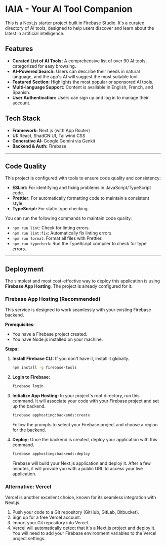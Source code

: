 # IAIA - Your AI Tool Companion

This is a Next.js starter project built in Firebase Studio. It's a curated directory of AI tools, designed to help users discover and learn about the latest in artificial intelligence.

## Features

- **Curated List of AI Tools:** A comprehensive list of over 90 AI tools, categorized for easy browsing.
- **AI-Powered Search:** Users can describe their needs in natural language, and the app's AI will suggest the most suitable tool.
- **Featured Section:** Highlights the most popular or sponsored AI tools.
- **Multi-language Support:** Content is available in English, French, and Spanish.
- **User Authentication:** Users can sign up and log in to manage their account.

## Tech Stack

- **Framework:** Next.js (with App Router)
- **UI:** React, ShadCN UI, Tailwind CSS
- **Generative AI:** Google Gemini via Genkit
- **Backend & Auth:** Firebase

---

## Code Quality

This project is configured with tools to ensure code quality and consistency:

- **ESLint:** For identifying and fixing problems in JavaScript/TypeScript code.
- **Prettier:** For automatically formatting code to maintain a consistent style.
- **TypeScript:** For static type checking.

You can run the following commands to maintain code quality:

- `npm run lint`: Check for linting errors.
- `npm run lint:fix`: Automatically fix linting errors.
- `npm run format`: Format all files with Prettier.
- `npm run typecheck`: Run the TypeScript compiler to check for type errors.

---

## Deployment

The simplest and most cost-effective way to deploy this application is using **Firebase App Hosting**. The project is already configured for it.

### Firebase App Hosting (Recommended)

This service is designed to work seamlessly with your existing Firebase backend.

**Prerequisites:**
- You have a Firebase project created.
- You have Node.js installed on your machine.

**Steps:**

1.  **Install Firebase CLI:** If you don't have it, install it globally.
    ```bash
    npm install -g firebase-tools
    ```

2.  **Login to Firebase:**
    ```bash
    firebase login
    ```

3.  **Initialize App Hosting:** In your project's root directory, run this command. It will associate your code with your Firebase project and set up the backend.
    ```bash
    firebase apphosting:backends:create
    ```
    Follow the prompts to select your Firebase project and choose a region for the backend.

4.  **Deploy:** Once the backend is created, deploy your application with this command.
    ```bash
    firebase apphosting:backends:deploy
    ```

    Firebase will build your Next.js application and deploy it. After a few minutes, it will provide you with a public URL to access your live application.

### Alternative: Vercel

Vercel is another excellent choice, known for its seamless integration with Next.js.

1. Push your code to a Git repository (GitHub, GitLab, Bitbucket).
2. Sign up for a free Vercel account.
3. Import your Git repository into Vercel.
4. Vercel will automatically detect that it's a Next.js project and deploy it. You will need to add your Firebase environment variables to the Vercel project settings.
